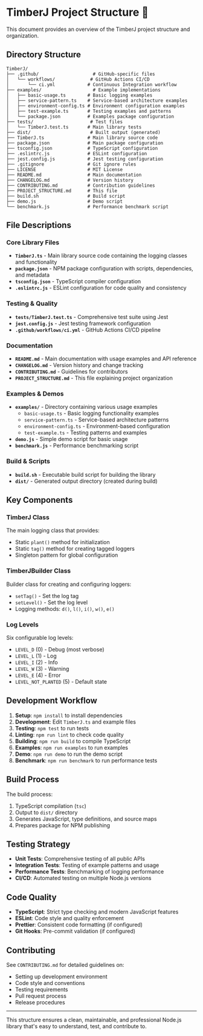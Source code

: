 # TimberJ Project Structure 🌲

This document provides an overview of the TimberJ project structure and organization.

## Directory Structure

```
TimberJ/
├── .github/                    # GitHub-specific files
│   └── workflows/             # GitHub Actions CI/CD
│       └── ci.yml            # Continuous Integration workflow
├── examples/                   # Example implementations
│   ├── basic-usage.ts        # Basic logging examples
│   ├── service-pattern.ts    # Service-based architecture examples
│   ├── environment-config.ts # Environment configuration examples
│   ├── test-example.ts       # Testing examples and patterns
│   └── package.json          # Examples package configuration
├── tests/                     # Test files
│   └── TimberJ.test.ts       # Main library tests
├── dist/                      # Built output (generated)
├── TimberJ.ts                # Main library source code
├── package.json              # Main package configuration
├── tsconfig.json             # TypeScript configuration
├── .eslintrc.js              # ESLint configuration
├── jest.config.js            # Jest testing configuration
├── .gitignore                # Git ignore rules
├── LICENSE                   # MIT License
├── README.md                 # Main documentation
├── CHANGELOG.md              # Version history
├── CONTRIBUTING.md           # Contribution guidelines
├── PROJECT_STRUCTURE.md      # This file
├── build.sh                  # Build script
├── demo.js                   # Demo script
└── benchmark.js              # Performance benchmark script
```

## File Descriptions

### Core Library Files

- **`TimberJ.ts`** - Main library source code containing the logging classes and functionality
- **`package.json`** - NPM package configuration with scripts, dependencies, and metadata
- **`tsconfig.json`** - TypeScript compiler configuration
- **`.eslintrc.js`** - ESLint configuration for code quality and consistency

### Testing & Quality

- **`tests/TimberJ.test.ts`** - Comprehensive test suite using Jest
- **`jest.config.js`** - Jest testing framework configuration
- **`.github/workflows/ci.yml`** - GitHub Actions CI/CD pipeline

### Documentation

- **`README.md`** - Main documentation with usage examples and API reference
- **`CHANGELOG.md`** - Version history and change tracking
- **`CONTRIBUTING.md`** - Guidelines for contributors
- **`PROJECT_STRUCTURE.md`** - This file explaining project organization

### Examples & Demos

- **`examples/`** - Directory containing various usage examples
  - `basic-usage.ts` - Basic logging functionality examples
  - `service-pattern.ts` - Service-based architecture patterns
  - `environment-config.ts` - Environment-based configuration
  - `test-example.ts` - Testing patterns and examples
- **`demo.js`** - Simple demo script for basic usage
- **`benchmark.js`** - Performance benchmarking script

### Build & Scripts

- **`build.sh`** - Executable build script for building the library
- **`dist/`** - Generated output directory (created during build)

## Key Components

### TimberJ Class
The main logging class that provides:
- Static `plant()` method for initialization
- Static `tag()` method for creating tagged loggers
- Singleton pattern for global configuration

### TimberJBuilder Class
Builder class for creating and configuring loggers:
- `setTag()` - Set the log tag
- `setLevel()` - Set the log level
- Logging methods: `d()`, `l()`, `i()`, `w()`, `e()`

### Log Levels
Six configurable log levels:
- `LEVEL_D` (0) - Debug (most verbose)
- `LEVEL_L` (1) - Log
- `LEVEL_I` (2) - Info
- `LEVEL_W` (3) - Warning
- `LEVEL_E` (4) - Error
- `LEVEL_NOT_PLANTED` (5) - Default state

## Development Workflow

1. **Setup**: `npm install` to install dependencies
2. **Development**: Edit `TimberJ.ts` and example files
3. **Testing**: `npm test` to run tests
4. **Linting**: `npm run lint` to check code quality
5. **Building**: `npm run build` to compile TypeScript
6. **Examples**: `npm run examples` to run examples
7. **Demo**: `npm run demo` to run the demo script
8. **Benchmark**: `npm run benchmark` to run performance tests

## Build Process

The build process:
1. TypeScript compilation (`tsc`)
2. Output to `dist/` directory
3. Generates JavaScript, type definitions, and source maps
4. Prepares package for NPM publishing

## Testing Strategy

- **Unit Tests**: Comprehensive testing of all public APIs
- **Integration Tests**: Testing of example patterns and usage
- **Performance Tests**: Benchmarking of logging performance
- **CI/CD**: Automated testing on multiple Node.js versions

## Code Quality

- **TypeScript**: Strict type checking and modern JavaScript features
- **ESLint**: Code style and quality enforcement
- **Prettier**: Consistent code formatting (if configured)
- **Git Hooks**: Pre-commit validation (if configured)

## Contributing

See `CONTRIBUTING.md` for detailed guidelines on:
- Setting up development environment
- Code style and conventions
- Testing requirements
- Pull request process
- Release procedures

---

This structure ensures a clean, maintainable, and professional Node.js library that's easy to understand, test, and contribute to.
